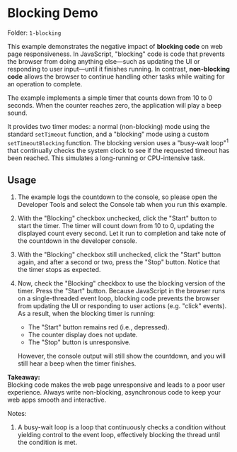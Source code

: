 # Blocking Demo

Folder: `1-blocking`

This example demonstrates the negative impact of **blocking code** on web page responsiveness. In JavaScript, "blocking" code is code that prevents the browser from doing anything else—such as updating the UI or responding to user input—until it finishes running. In contrast, **non-blocking code** allows the browser to continue handling other tasks while waiting for an operation to complete.

The example implements a simple timer that counts down from 10 to 0 seconds. When the counter reaches zero, the application will play a beep sound.

It provides two timer modes: a normal (non-blocking) mode using the standard `setTimeout` function, and a "blocking" mode using a custom `setTimeoutBlocking` function. The blocking version uses a "busy-wait loop"<sup>1</sup> that continually checks the system clock to see if the requested timeout has been reached. This simulates a long-running or CPU-intensive task.

## Usage

1. The example logs the countdown to the console, so please open the Developer Tools and select the Console tab when you run this example.

2. With the "Blocking" checkbox unchecked, click the "Start" button to start the timer. The timer will count down from 10 to 0, updating the displayed count every second. Let it run to completion and take note of the countdown in the developer console.

3. With the "Blocking" checkbox still unchecked, click the "Start" button again, and after a second or two, press the "Stop" button. Notice that the timer stops as expected.

4. Now, check the "Blocking" checkbox to use the blocking version of the timer. Press the "Start" button. Because JavaScript in the browser runs on a single-threaded event loop, blocking code prevents the browser from updating the UI or responding to user actions (e.g. "click" events). As a result, when the blocking timer is running:

    - The "Start" button remains red (i.e., depressed).
    - The counter display does not update.
    - The "Stop" button is unresponsive.

    However, the console output will still show the countdown, and you will still hear a beep when the timer finishes.

**Takeaway:**  
Blocking code makes the web page unresponsive and leads to a poor user experience. Always write non-blocking, asynchronous code to keep your web apps smooth and interactive.

Notes:

1. A busy-wait loop is a loop that continuously checks a condition without yielding control to the event loop, effectively blocking the thread until the condition is met.

